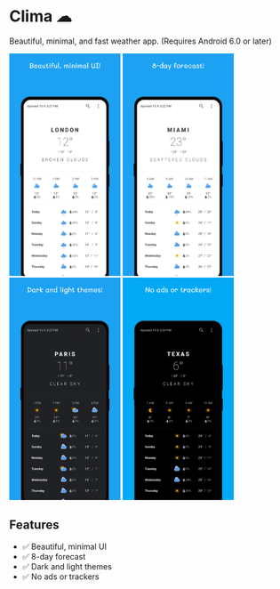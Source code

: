 # Clima ☁

Beautiful, minimal, and fast weather app. (Requires Android 6.0 or later)

<img src="https://github.com/shashvat-singham/weather-app/blob/main/fastlane/metadata/android/en_US/images/phoneScreenshots/S1.png" alt="Beautiful, minimal UI" height="400" width="200"> <img src="https://github.com/shashvat-singham/weather-app/blob/main/fastlane/metadata/android/en_US/images/phoneScreenshots/S2.png" alt="8-day forecast" height="400" width="200"> <img src="https://github.com/shashvat-singham/weather-app/blob/main/fastlane/metadata/android/en_US/images/phoneScreenshots/S3.png" alt="Dark and light themes" height="400" width="200"> <img src="https://github.com/shashvat-singham/weather-app/blob/main/fastlane/metadata/android/en_US/images/phoneScreenshots/S4.png" alt="No ads or trackers" height="400" width="200">

## Features

- :white_check_mark: Beautiful, minimal UI
- :white_check_mark: 8-day forecast
- :white_check_mark: Dark and light themes
- :white_check_mark: No ads or trackers

